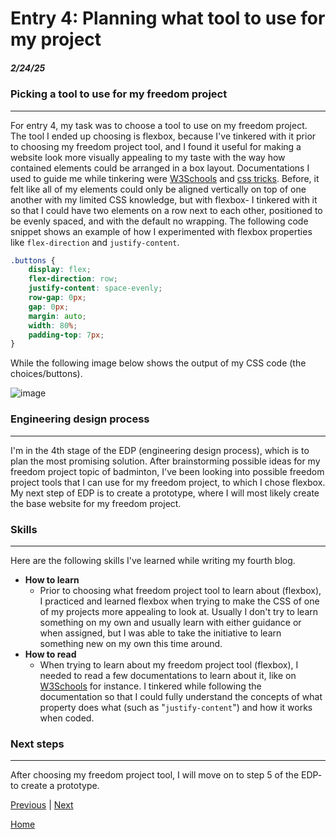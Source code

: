 # Entry 4: Planning what tool to use for my project
##### 2/24/25

### Picking a tool to use for my freedom project

---

For entry 4, my task was to choose a tool to use on my freedom project. The tool I ended up choosing is flexbox, because I've tinkered with it prior to choosing my freedom project tool, and I found it useful for making a website look more visually appealing to my taste with the way how contained elements could be arranged in a box layout. Documentations I used to guide me while tinkering were [W3Schools](https://www.w3schools.com/css/css3_flexbox.asp) and [css tricks](https://css-tricks.com/snippets/css/a-guide-to-flexbox/). Before, it felt like all of my elements could only be aligned vertically on top of one another with my limited CSS knowledge, but with flexbox- I tinkered with it so that I could have two elements on a row next to each other, positioned to be evenly spaced, and with the default no wrapping. The following code snippet shows an example of how I experimented with flexbox properties like `flex-direction` and `justify-content`.

```CSS
.buttons {
    display: flex;
    flex-direction: row;
    justify-content: space-evenly;
    row-gap: 0px;
    gap: 0px;
    margin: auto;
    width: 80%;
    padding-top: 7px;
}
```

While the following image below shows the output of my CSS code (the choices/buttons).

![image](https://github.com/user-attachments/assets/b6967eeb-a1af-43c2-8db9-45332b78d134)

### Engineering design process

---

I'm in the 4th stage of the EDP (engineering design process), which is to plan the most promising solution. After brainstorming possible ideas for my freedom project topic of badminton, I've been looking into possible freedom project tools that I can use for my freedom project, to which I chose flexbox. My next step of EDP is to create a prototype, where I will most likely create the base website for my freedom project.

### Skills

---

Here are the following skills I've learned while writing my fourth blog.

- **How to learn**
    - Prior to choosing what freedom project tool to learn about (flexbox), I practiced and learned flexbox when trying to make the CSS of one of my projects more appealing to look at. Usually I don't try to learn something on my own and usually learn with either guidance or when assigned, but I was able to take the initiative to learn something new on my own this time around.
- **How to read**
    - When trying to learn about my freedom project tool (flexbox), I needed to read a few documentations to learn about it, like on [W3Schools](https://www.w3schools.com/) for instance. I tinkered while following the documentation so that I could fully understand the concepts of what property does what (such as "`justify-content`") and how it works when coded.

### Next steps

---

After choosing my freedom project tool, I will move on to step 5 of the EDP- to create a prototype.

[Previous](entry03.md) | [Next](entry05.md)

[Home](../README.md)
